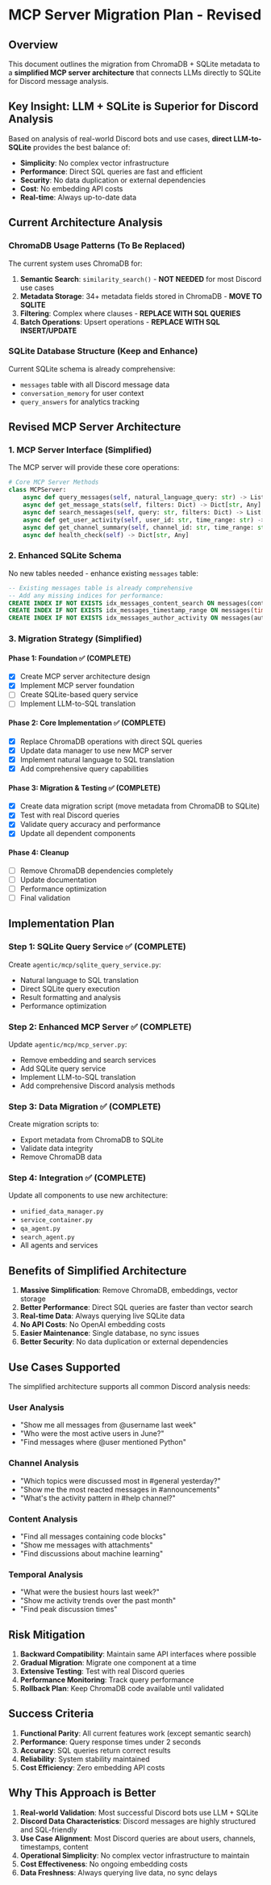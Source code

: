 # MCP Server Migration Plan - Revised

## Overview
This document outlines the migration from ChromaDB + SQLite metadata to a **simplified MCP server architecture** that connects LLMs directly to SQLite for Discord message analysis.

## Key Insight: LLM + SQLite is Superior for Discord Analysis

Based on analysis of real-world Discord bots and use cases, **direct LLM-to-SQLite** provides the best balance of:
- **Simplicity**: No complex vector infrastructure
- **Performance**: Direct SQL queries are fast and efficient
- **Security**: No data duplication or external dependencies
- **Cost**: No embedding API costs
- **Real-time**: Always up-to-date data

## Current Architecture Analysis

### ChromaDB Usage Patterns (To Be Replaced)
The current system uses ChromaDB for:
1. **Semantic Search**: `similarity_search()` - **NOT NEEDED** for most Discord use cases
2. **Metadata Storage**: 34+ metadata fields stored in ChromaDB - **MOVE TO SQLITE**
3. **Filtering**: Complex where clauses - **REPLACE WITH SQL QUERIES**
4. **Batch Operations**: Upsert operations - **REPLACE WITH SQL INSERT/UPDATE**

### SQLite Database Structure (Keep and Enhance)
Current SQLite schema is already comprehensive:
- `messages` table with all Discord message data
- `conversation_memory` for user context
- `query_answers` for analytics tracking

## Revised MCP Server Architecture

### 1. MCP Server Interface (Simplified)
The MCP server will provide these core operations:

```python
# Core MCP Server Methods
class MCPServer:
    async def query_messages(self, natural_language_query: str) -> List[Dict]
    async def get_message_stats(self, filters: Dict) -> Dict[str, Any]
    async def search_messages(self, query: str, filters: Dict) -> List[Dict]
    async def get_user_activity(self, user_id: str, time_range: str) -> Dict[str, Any]
    async def get_channel_summary(self, channel_id: str, time_range: str) -> Dict[str, Any]
    async def health_check(self) -> Dict[str, Any]
```

### 2. Enhanced SQLite Schema
No new tables needed - enhance existing `messages` table:

```sql
-- Existing messages table is already comprehensive
-- Add any missing indices for performance:
CREATE INDEX IF NOT EXISTS idx_messages_content_search ON messages(content);
CREATE INDEX IF NOT EXISTS idx_messages_timestamp_range ON messages(timestamp);
CREATE INDEX IF NOT EXISTS idx_messages_author_activity ON messages(author_id, timestamp);
```

### 3. Migration Strategy (Simplified)

#### Phase 1: Foundation ✅ (COMPLETE)
- [x] Create MCP server architecture design
- [x] Implement MCP server foundation
- [ ] Create SQLite-based query service
- [ ] Implement LLM-to-SQL translation

#### Phase 2: Core Implementation ✅ (COMPLETE)
- [x] Replace ChromaDB operations with direct SQL queries
- [x] Update data manager to use new MCP server
- [x] Implement natural language to SQL translation
- [x] Add comprehensive query capabilities

#### Phase 3: Migration & Testing ✅ (COMPLETE)
- [x] Create data migration script (move metadata from ChromaDB to SQLite)
- [x] Test with real Discord queries
- [x] Validate query accuracy and performance
- [x] Update all dependent components

#### Phase 4: Cleanup
- [ ] Remove ChromaDB dependencies completely
- [ ] Update documentation
- [ ] Performance optimization
- [ ] Final validation

## Implementation Plan

### Step 1: SQLite Query Service ✅ (COMPLETE)
Create `agentic/mcp/sqlite_query_service.py`:
- Natural language to SQL translation
- Direct SQLite query execution
- Result formatting and analysis
- Performance optimization

### Step 2: Enhanced MCP Server ✅ (COMPLETE)
Update `agentic/mcp/mcp_server.py`:
- Remove embedding and search services
- Add SQLite query service
- Implement LLM-to-SQL translation
- Add comprehensive Discord analysis methods

### Step 3: Data Migration ✅ (COMPLETE)
Create migration scripts to:
- Export metadata from ChromaDB to SQLite
- Validate data integrity
- Remove ChromaDB data

### Step 4: Integration ✅ (COMPLETE)
Update all components to use new architecture:
- `unified_data_manager.py`
- `service_container.py`
- `qa_agent.py`
- `search_agent.py`
- All agents and services

## Benefits of Simplified Architecture

1. **Massive Simplification**: Remove ChromaDB, embeddings, vector storage
2. **Better Performance**: Direct SQL queries are faster than vector search
3. **Real-time Data**: Always querying live SQLite data
4. **No API Costs**: No OpenAI embedding costs
5. **Easier Maintenance**: Single database, no sync issues
6. **Better Security**: No data duplication or external dependencies

## Use Cases Supported

The simplified architecture supports all common Discord analysis needs:

### User Analysis
- "Show me all messages from @username last week"
- "Who were the most active users in June?"
- "Find messages where @user mentioned Python"

### Channel Analysis  
- "Which topics were discussed most in #general yesterday?"
- "Show me the most reacted messages in #announcements"
- "What's the activity pattern in #help channel?"

### Content Analysis
- "Find all messages containing code blocks"
- "Show me messages with attachments"
- "Find discussions about machine learning"

### Temporal Analysis
- "What were the busiest hours last week?"
- "Show me activity trends over the past month"
- "Find peak discussion times"

## Risk Mitigation

1. **Backward Compatibility**: Maintain same API interfaces where possible
2. **Gradual Migration**: Migrate one component at a time
3. **Extensive Testing**: Test with real Discord queries
4. **Performance Monitoring**: Track query performance
5. **Rollback Plan**: Keep ChromaDB code available until validated

## Success Criteria

1. **Functional Parity**: All current features work (except semantic search)
2. **Performance**: Query response times under 2 seconds
3. **Accuracy**: SQL queries return correct results
4. **Reliability**: System stability maintained
5. **Cost Efficiency**: Zero embedding API costs

## Why This Approach is Better

1. **Real-world Validation**: Most successful Discord bots use LLM + SQLite
2. **Discord Data Characteristics**: Discord messages are highly structured and SQL-friendly
3. **Use Case Alignment**: Most Discord queries are about users, channels, timestamps, content
4. **Operational Simplicity**: No complex vector infrastructure to maintain
5. **Cost Effectiveness**: No ongoing embedding costs
6. **Data Freshness**: Always querying live data, no sync delays 